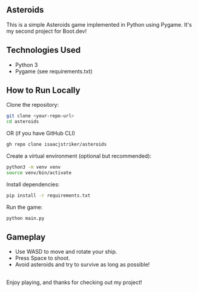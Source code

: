 ## Asteroids
This is a simple Asteroids game implemented in Python using Pygame.
It's my second project for Boot.dev!

## Technologies Used
- Python 3
- Pygame (see requirements.txt)

## How to Run Locally
Clone the repository:

```sh
git clone <your-repo-url>
cd asteroids
```

OR (if you have GitHub CLI)

```sh
gh repo clone isaacjstriker/asteroids
```

Create a virtual environment (optional but recommended):

```sh
python3 -m venv venv
source venv/bin/activate
```

Install dependencies:

```sh
pip install -r requirements.txt
```

Run the game:

```sh
python main.py
```

## Gameplay
- Use WASD to move and rotate your ship.
- Press Space to shoot.
- Avoid asteroids and try to survive as long as possible!

## 
Enjoy playing, and thanks for checking out my project!
